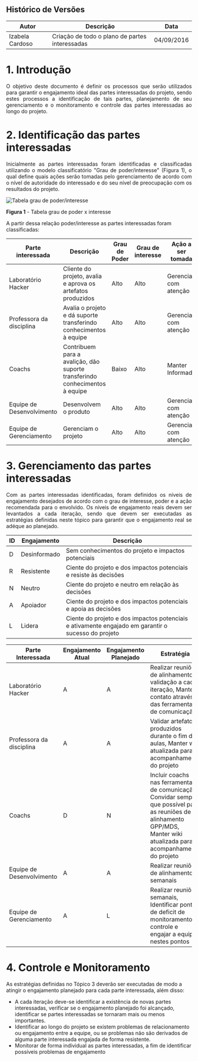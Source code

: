 ## Histórico de Versões

|Autor|Descrição|Data|
|-----|---------|----|
|Izabela Cardoso | Criação de todo o plano de partes interessadas | 04/09/2016 |

# 1. Introdução

<p align="justify">O objetivo deste documento é definir os processos que serão utilizados para garantir o engajamento ideal das partes interessadas do projeto, sendo estes processos a identificação de tais partes, planejamento de seu gerenciamento e o monitoramento e controle das partes interessadas ao longo do projeto.</p>

# 2. Identificação das partes interessadas

<p align="justify">Inicialmente as partes interessadas foram identificadas e classificadas utilizando o modelo classificatório "Grau de poder/interesse" (Figura 1), o qual define quais ações serão tomadas pelo gerenciamento de acordo com o nível de autoridade do interessado e do seu nível de preocupação com os resultados do projeto.</p>

![Tabela grau de poder/interesse](https://raw.githubusercontent.com/wiki/fga-gpp-mds/2016.2-WikiLegis/imagens/stakeholders.png)

**Figura 1** - Tabela grau de poder x interesse

A partir dessa relação poder/interesse as partes interessadas foram classificadas:

| Parte interessada | Descrição | Grau de Poder | Grau de interesse | Ação a ser tomada |
|-----------------|---------|-------------|-----------------|-----------------|
|Laboratório Hacker|Cliente do projeto, avalia e aprova os artefatos produzidos|Alto|Alto|Gerenciar com atenção|
|Professora da disciplina |Avalia o projeto e dá suporte transferindo conhecimentos à equipe|Alto|Alto|Gerenciar com atenção|
|Coachs|Contribuem para a avalição, dão suporte transferindo conhecimentos à equipe|Baixo|Alto|Manter Informado|
|Equipe de Desenvolvimento|Desenvolvem o produto|Alto|Alto|Gerenciar com atenção|
|Equipe de Gerenciamento|Gerenciam o projeto|Alto|Alto|Gerenciar com atenção|

# 3. Gerenciamento das partes interessadas

<p align="justify">Com as partes interessadas identificadas, foram definidos os níveis de engajamento desejados de acordo com o grau de interesse, poder e a ação recomendada para o envolvido. Os níveis de engajamento reais devem ser levantados a cada iteração, sendo que devem ser executadas as estratégias definidas neste tópico para garantir que o engajamento real se adéque ao planejado. </p>

| ID | Engajamento | Descrição |
|----|-------------|-----------|
| D | Desinformado | Sem conhecimentos do projeto e impactos potenciais |
| R | Resistente | Ciente do projeto e dos impactos potenciais e resiste às decisões |
| N | Neutro | Ciente do projeto e neutro em relação às decisões |
| A | Apoiador | Ciente do projeto e dos impactos potenciais e apoia as decisões |
| L | Lidera | Ciente do projeto e dos impactos potenciais e ativamente engajado em garantir o sucesso do projeto |

| Parte Interessada | Engajamento Atual | Engajamento Planejado | Estratégia |
|-------------------|-------------------|-----------------------|------------|
| Laboratório Hacker | A | A | Realizar reuniões de alinhamento e validação a cada iteração, Manter contato através das ferramentas de comunicação |
| Professora da disciplina | A | A | Validar artefatos produzidos durante o fim das aulas, Manter wiki atualizada para acompanhamento do projeto |
| Coachs | D | N | Incluir coachs nas ferramentas de comunicação, Convidar sempre que possível para as reuniões de alinhamento GPP/MDS, Manter wiki atualizada para acompanhamento do projeto |
| Equipe de Desenvolvimento | A | A | Realizar reuniões de alinhamento semanais |
| Equipe de Gerenciamento | A | L | Realizar reuniões semanais, Identificar pontos de deficit de monitoramento e controle e engajar a equipe nestes pontos |

# 4. Controle e Monitoramento

As estratégias definidas no Tópico 3 deverão ser executadas de modo a atingir o engajamento planejado para cada parte interessada, além disso:
* A cada iteração deve-se identificar a existência de novas partes interessadas, verificar se o engajamento planejado foi alcançado, identificar se partes interessadas se tornaram mais ou menos importantes.
* Identificar ao longo do projeto se existem problemas de relacionamento ou engajamento entre a equipe, ou se problemas não são derivados de alguma parte interessada engajada de forma resistente.
* Monitorar de forma individual as partes interessadas, a fim de identificar possíveis problemas de engajamento

